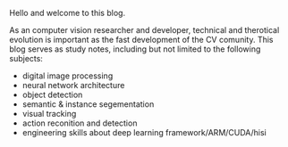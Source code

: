 
Hello and welcome to this blog.

As an computer vision researcher and developer, technical and therotical evolution is important as the fast development of the CV comunity. This blog serves as study notes, including but not limited to the following subjects:

- digital image processing
- neural network architecture  
- object detection
- semantic & instance segementation
- visual tracking
- action reconition and detection
- engineering skills about deep learning framework/ARM/CUDA/hisi

